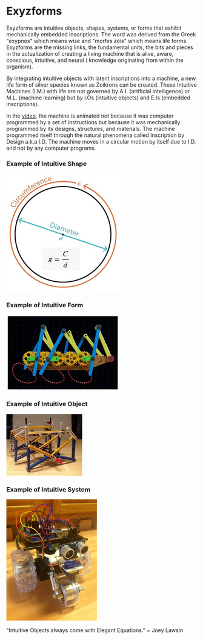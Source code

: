 # Exyzforms

Exyzforms are intuitive objects, shapes, systems, or forms that exhibit mechanically embedded inscriptions. The word was derived from the Greek "exypnos" which means wise and "morfes zois" which means life forms. Exyzforms are the missing links, the fundamental units, the bits and pieces in the actualization of creating a living machine that is alive, aware, conscious, intuitive, and neural ( knowledge originating from within the organism).

By integrating intuitive objects with latent inscriptions into a machine, a new life form of silver species known as Zoikrons can be created. These Intuitive Machines (I.M.) with life are not governed by A.I. (artificial intelligence) or M.L. (machine learning) but by I.Os (intuitive objects) and E.Is (embedded inscriptions).

In the [video](https://www.youtube.com/watch?v=yd4qjQkjs8o&feature=emb_title), the machine is animated not because it was computer programmed by a set of instructions but because it was mechanically programmed by its designs, structures, and materials. The machine programmed itself through the natural phenomena called Inscription by Design a.k.a I.D. The machine moves in a circular motion by itself due to I.D. and not by any computer programs.

### Example of Intuitive Shape
![Shape](cd.jpg) 

### Example of Intuitive Form
![Form](crawl.JPG) 

### Example of Intuitive Object
![Object](link.JPG) 

### Example of Intuitive System
![System](homodroid.jpg) 





"Intuitive Objects always come with Elegant Equations." ~ Joey Lawsin
